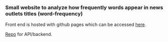 ### Small website to analyze how frequently words appear in news outlets titles (word-frequency)
Front end is hosted with github pages which can be accessed [here](https://b4nter.github.io/word-frequency-frontend).

[Repo](https://github.com/b4nter/word-frequency-backend) for API/backend.
